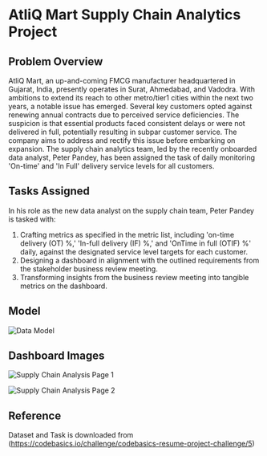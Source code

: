 # AtliQ Mart Supply Chain Analytics Project

## Problem Overview
AtliQ Mart, an up-and-coming FMCG manufacturer headquartered in Gujarat, India, presently operates in Surat, Ahmedabad, and Vadodra. With ambitions to extend its reach to other metro/tier1 cities within the next two years, a notable issue has emerged. Several key customers opted against renewing annual contracts due to perceived service deficiencies. The suspicion is that essential products faced consistent delays or were not delivered in full, potentially resulting in subpar customer service. The company aims to address and rectify this issue before embarking on expansion. The supply chain analytics team, led by the recently onboarded data analyst, Peter Pandey, has been assigned the task of daily monitoring 'On-time' and 'In Full' delivery service levels for all customers.

## Tasks Assigned
In his role as the new data analyst on the supply chain team, Peter Pandey is tasked with:
1. Crafting metrics as specified in the metric list, including 'on-time delivery (OT) %,' 'In-full delivery (IF) %,' and 'OnTime in full (OTIF) %' daily, against the designated service level targets for each customer.
2. Designing a dashboard in alignment with the outlined requirements from the stakeholder business review meeting.
3. Transforming insights from the business review meeting into tangible metrics on the dashboard.


## Model

![Data Model](https://github.com/AnishSalvi1222/Data-Analysis---Power-BI/assets/104258169/77cf9852-f39c-463d-a3e2-1204619a4a7f)


## Dashboard Images

![Supply Chain Analysis Page 1](https://github.com/AnishSalvi1222/Data-Analysis---Power-BI/assets/104258169/538580fe-39c6-45dd-9bf1-0152bf01a3d6)

![Supply Chain Analysis Page 2](https://github.com/AnishSalvi1222/Data-Analysis---Power-BI/assets/104258169/525bdc8a-e81a-4d8a-b84b-bce444b0e9b4)


## Reference
Dataset and Task is downloaded from (https://codebasics.io/challenge/codebasics-resume-project-challenge/5)
